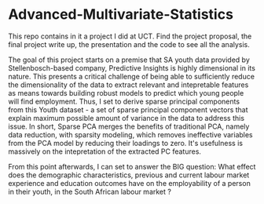 # Advanced-Multivariate-Statistics

This repo contains in it a project I did at UCT. Find the project proposal, the final project write up, the presentation and the code to see all the analysis. 

The goal of this project starts on a premise that SA youth data provided by Stellenbosch-based company, Predictive Insights is highly dimensional in its nature. This presents a critical challenge of being able to sufficiently reduce the dimensionality of the data to extract relevant and intepretable features as means towards building robust models to predict which young people will find employment. Thus, I set to derive sparse principal components from this Youth dataset - a set of sparse principal component vectors that explain maximum possible amount of variance in the data to address
this issue. In short, Sparse PCA merges the benefits of traditional PCA, namely data reduction, with sparsity modeling, which removes ineffective variables from the PCA model by reducing their loadings to zero. It's usefulness is massively on the intepretation of the extracted PC features. 

From this point afterwards, I can set to answer the BIG question: What effect does the demographic characteristics, previous and current labour market experience and education outcomes have on the employability of a person in their youth, in the South African labour market ?


